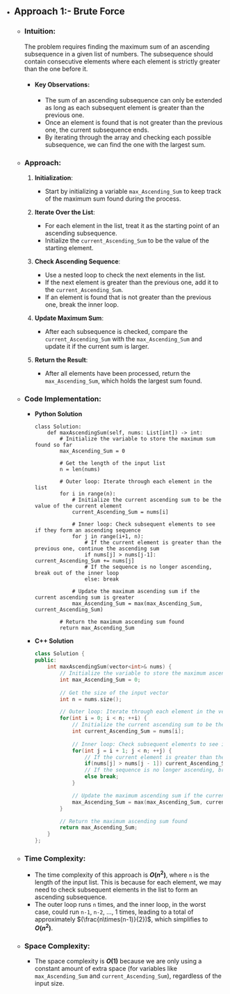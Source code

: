 - ## Approach 1:- Brute Force
    - ### Intuition:
        The problem requires finding the maximum sum of an ascending subsequence in a given list of numbers. The subsequence should contain consecutive elements where each element is strictly greater than the one before it.

        - #### Key Observations:
            - The sum of an ascending subsequence can only be extended as long as each subsequent element is greater than the previous one.
            - Once an element is found that is not greater than the previous one, the current subsequence ends.
            - By iterating through the array and checking each possible subsequence, we can find the one with the largest sum.

    - ### Approach:
        1. **Initialization**:
            - Start by initializing a variable `max_Ascending_Sum` to keep track of the maximum sum found during the process.
        
        2. **Iterate Over the List**:
            - For each element in the list, treat it as the starting point of an ascending subsequence.
            - Initialize the `current_Ascending_Sum` to be the value of the starting element.

        3. **Check Ascending Sequence**:
            - Use a nested loop to check the next elements in the list.
            - If the next element is greater than the previous one, add it to the `current_Ascending_Sum`.
            - If an element is found that is not greater than the previous one, break the inner loop.

        4. **Update Maximum Sum**:
            - After each subsequence is checked, compare the `current_Ascending_Sum` with the `max_Ascending_Sum` and update it if the current sum is larger.

        5. **Return the Result**:
            - After all elements have been processed, return the `max_Ascending_Sum`, which holds the largest sum found.

    - ### Code Implementation:
        - **Python Solution**
            ```python3 []
            class Solution:
                def maxAscendingSum(self, nums: List[int]) -> int:
                    # Initialize the variable to store the maximum sum found so far
                    max_Ascending_Sum = 0
                    
                    # Get the length of the input list
                    n = len(nums)

                    # Outer loop: Iterate through each element in the list
                    for i in range(n):
                        # Initialize the current ascending sum to be the value of the current element
                        current_Ascending_Sum = nums[i]
                        
                        # Inner loop: Check subsequent elements to see if they form an ascending sequence
                        for j in range(i+1, n):
                            # If the current element is greater than the previous one, continue the ascending sum
                            if nums[j] > nums[j-1]: current_Ascending_Sum += nums[j]
                            # If the sequence is no longer ascending, break out of the inner loop
                            else: break
                        
                        # Update the maximum ascending sum if the current ascending sum is greater
                        max_Ascending_Sum = max(max_Ascending_Sum, current_Ascending_Sum)

                    # Return the maximum ascending sum found
                    return max_Ascending_Sum
            ```
        - **C++ Solution**
            ```cpp []
            class Solution {
            public:
                int maxAscendingSum(vector<int>& nums) {
                    // Initialize the variable to store the maximum ascending sum found so far
                    int max_Ascending_Sum = 0;
                    
                    // Get the size of the input vector
                    int n = nums.size();

                    // Outer loop: Iterate through each element in the vector
                    for(int i = 0; i < n; ++i) {
                        // Initialize the current ascending sum to be the value of the current element
                        int current_Ascending_Sum = nums[i];
                        
                        // Inner loop: Check subsequent elements to see if they form an ascending sequence
                        for(int j = i + 1; j < n; ++j) {
                            // If the current element is greater than the previous one, continue adding to the sum
                            if(nums[j] > nums[j - 1]) current_Ascending_Sum += nums[j];
                            // If the sequence is no longer ascending, break out of the inner loop
                            else break;
                        }

                        // Update the maximum ascending sum if the current ascending sum is greater
                        max_Ascending_Sum = max(max_Ascending_Sum, current_Ascending_Sum);
                    }

                    // Return the maximum ascending sum found
                    return max_Ascending_Sum;
                }
            };
            ```

    - ### Time Complexity:
        - The time complexity of this approach is **$O(n^2)$**, where `n` is the length of the input list. This is because for each element, we may need to check subsequent elements in the list to form an ascending subsequence.
        - The outer loop runs `n` times, and the inner loop, in the worst case, could run `n-1`, `n-2`, ..., 1 times, leading to a total of approximately $(\frac{n\times(n-1)}{2})$, which simplifies to **$O(n^2)$**.

    - ### Space Complexity:
        - The space complexity is **$O(1)$** because we are only using a constant amount of extra space (for variables like `max_Ascending_Sum` and `current_Ascending_Sum`), regardless of the input size.